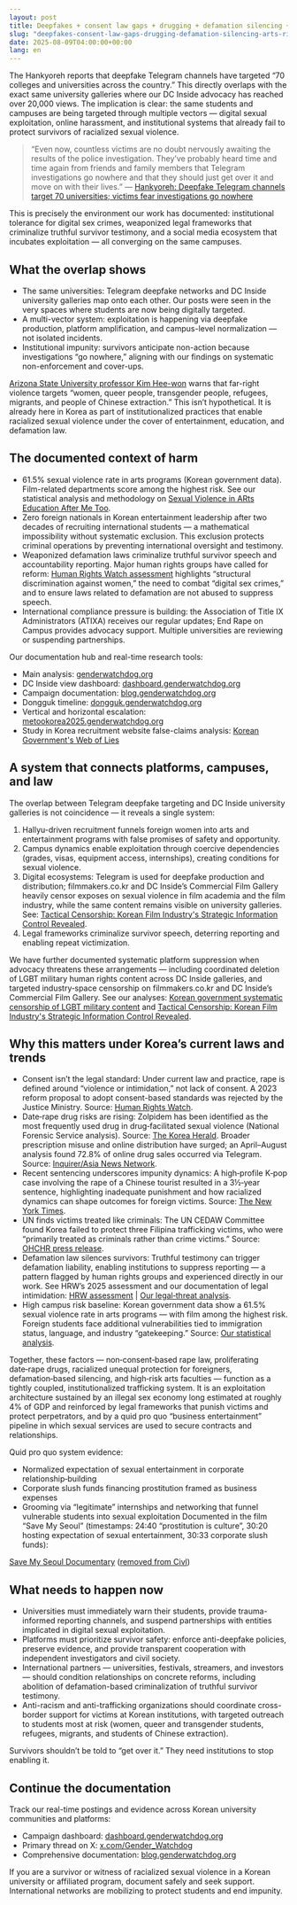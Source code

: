 ```yaml
---
layout: post
title: Deepfakes + consent law gaps + drugging + defamation silencing + arts risk + business‑entertainment pipeline
slug: "deepfakes-consent-law-gaps-drugging-defamation-silencing-arts-risk-businessentertainment-pipeline"
date: 2025-08-09T04:00:00+00:00
lang: en
---
```


The Hankyoreh reports that deepfake Telegram channels have targeted “70 colleges and universities across the country.” This directly overlaps with the exact same university galleries where our DC Inside advocacy has reached over 20,000 views. The implication is clear: the same students and campuses are being targeted through multiple vectors — digital sexual exploitation, online harassment, and institutional systems that already fail to protect survivors of racialized sexual violence.

> “Even now, countless victims are no doubt nervously awaiting the results of the police investigation. They’ve probably heard time and time again from friends and family members that Telegram investigations go nowhere and that they should just get over it and move on with their lives.” — [Hankyoreh: Deepfake Telegram channels target 70 universities; victims fear investigations go nowhere](https://english.hani.co.kr/arti/english_edition/e_national/1157369.html)

This is precisely the environment our work has documented: institutional tolerance for digital sex crimes, weaponized legal frameworks that criminalize truthful survivor testimony, and a social media ecosystem that incubates exploitation — all converging on the same campuses.


## What the overlap shows

- The same universities: Telegram deepfake networks and DC Inside university galleries map onto each other. Our posts were seen in the very spaces where students are now being digitally targeted.
- A multi-vector system: exploitation is happening via deepfake production, platform amplification, and campus-level normalization — not isolated incidents.
- Institutional impunity: survivors anticipate non-action because investigations “go nowhere,” aligning with our findings on systematic non-enforcement and cover-ups.

[Arizona State University professor Kim Hee-won](https://english.hani.co.kr/arti/english_edition/english_editorials/1210450.html) warns that far-right violence targets “women, queer people, transgender people, refugees, migrants, and people of Chinese extraction.” This isn’t hypothetical. It is already here in Korea as part of institutionalized practices that enable racialized sexual violence under the cover of entertainment, education, and defamation law.

## The documented context of harm

- 61.5% sexual violence rate in arts programs (Korean government data). Film-related departments score among the highest risk. See our statistical analysis and methodology on [Sexual Violence in ARts Education After Me Too](https://blog.genderwatchdog.org/sexual-violence-in-arts-education-after-me-too-current-status-and-policy-issues/).
- Zero foreign nationals in Korean entertainment leadership after two decades of recruiting international students — a mathematical impossibility without systematic exclusion. This exclusion protects criminal operations by preventing international oversight and testimony.
- Weaponized defamation laws criminalize truthful survivor speech and accountability reporting. Major human rights groups have called for reform: [Human Rights Watch assessment](https://www.hrw.org/ja/news/2025/06/24/south-korea-human-rights-issues-for-new-government) highlights “structural discrimination against women,” the need to combat “digital sex crimes,” and to ensure laws related to defamation are not abused to suppress speech.
- International compliance pressure is building: the Association of Title IX Administrators (ATIXA) receives our regular updates; End Rape on Campus provides advocacy support. Multiple universities are reviewing or suspending partnerships.

Our documentation hub and real-time research tools:

- Main analysis: [genderwatchdog.org](https://genderwatchdog.org/)
- DC Inside view dashboard: [dashboard.genderwatchdog.org](https://dashboard.genderwatchdog.org/)
- Campaign documentation: [blog.genderwatchdog.org](https://blog.genderwatchdog.org/)
- Dongguk timeline: [dongguk.genderwatchdog.org](https://dongguk.genderwatchdog.org/)
- Vertical and horizontal escalation: [metookorea2025.genderwatchdog.org](https://metookorea2025.genderwatchdog.org/)
 - Study in Korea recruitment website false-claims analysis: [Korean Government's Web of Lies](https://blog.genderwatchdog.org/korean-governments-web-of-lies-how-false-claims-to-international-students-reveal-a-criminal-organization/)

## A system that connects platforms, campuses, and law

The overlap between Telegram deepfake targeting and DC Inside university galleries is not coincidence — it reveals a single system:

1. Hallyu-driven recruitment funnels foreign women into arts and entertainment programs with false promises of safety and opportunity.
2. Campus dynamics enable exploitation through coercive dependencies (grades, visas, equipment access, internships), creating conditions for sexual violence.
3. Digital ecosystems: Telegram is used for deepfake production and distribution; filmmakers.co.kr and DC Inside’s Commercial Film Gallery heavily censor exposes on sexual violence in film academia and the film industry, while the same content remains visible on university galleries. See: [Tactical Censorship: Korean Film Industry's Strategic Information Control Revealed](https://blog.genderwatchdog.org/tactical-censorship-film-industrys-strategic-information-control-revealed/).
4. Legal frameworks criminalize survivor speech, deterring reporting and enabling repeat victimization.

We have further documented systematic platform suppression when advocacy threatens these arrangements — including coordinated deletion of LGBT military human rights content across DC Inside galleries, and targeted industry‑space censorship on filmmakers.co.kr and DC Inside’s Commercial Film Gallery. See our analyses: [Korean government systematic censorship of LGBT military content](https://blog.genderwatchdog.org/korean-government-systematic-censorship-of-lgbt-military-content-evidence-of-institutional-suppression/) and [Tactical Censorship: Korean Film Industry's Strategic Information Control Revealed](https://blog.genderwatchdog.org/tactical-censorship-film-industrys-strategic-information-control-revealed/).

## Why this matters under Korea’s current laws and trends

- Consent isn’t the legal standard: Under current law and practice, rape is defined around “violence or intimidation,” not lack of consent. A 2023 reform proposal to adopt consent-based standards was rejected by the Justice Ministry. Source: [Human Rights Watch](https://www.hrw.org/news/2023/02/01/south-korea-cancels-plans-update-definition-rape).
- Date‑rape drug risks are rising: Zolpidem has been identified as the most frequently used drug in drug‑facilitated sexual violence (National Forensic Service analysis). Source: [The Korea Herald](https://m.koreaherald.com/article/883032). Broader prescription misuse and online distribution have surged; an April–August analysis found 72.8% of online drug sales occurred via Telegram. Source: [Inquirer/Asia News Network](https://newsinfo.inquirer.net/1677890/addiction-rise-in-once-drug-free-south-korea).
- Recent sentencing underscores impunity dynamics: A high‑profile K‑pop case involving the rape of a Chinese tourist resulted in a 3½‑year sentence, highlighting inadequate punishment and how racialized dynamics can shape outcomes for foreign victims. Source: [The New York Times](https://www.nytimes.com/2025/07/10/world/asia/kpop-taeil-sentenced-sex-crime.html).
- UN finds victims treated like criminals: The UN CEDAW Committee found Korea failed to protect three Filipina trafficking victims, who were “primarily treated as criminals rather than crime victims.” Source: [OHCHR press release](https://www.ohchr.org/en/press-releases/2023/11/korea-failed-protect-three-filipino-women-trafficking-victims-and-ensure).
- Defamation law silences survivors: Truthful testimony can trigger defamation liability, enabling institutions to suppress reporting — a pattern flagged by human rights groups and experienced directly in our work. See HRW’s 2025 assessment and our documentation of legal intimidation: [HRW assessment](https://www.hrw.org/ja/news/2025/06/24/south-korea-human-rights-issues-for-new-government) | [Our legal‑threat analysis](https://blog.genderwatchdog.org/sidus-legal-threat-backfires-evidence-of-corporate-panic-and-institutional-cover-up-at-dongguk-university/).
- High campus risk baseline: Korean government data show a 61.5% sexual violence rate in arts programs — with film among the highest risk. Foreign students face additional vulnerabilities tied to immigration status, language, and industry “gatekeeping.” Source: [Our statistical analysis](https://blog.genderwatchdog.org/counting-the-invisible-female-international-students-and-sexual-violence-in-korean-arts-programs-2008-2025/).

Together, these factors — non‑consent‑based rape law, proliferating date‑rape drugs, racialized unequal protection for foreigners, defamation‑based silencing, and high‑risk arts faculties — function as a tightly coupled, institutionalized trafficking system. It is an exploitation architecture sustained by an illegal sex economy long estimated at roughly 4% of GDP and reinforced by legal frameworks that punish victims and protect perpetrators, and by a quid pro quo “business entertainment” pipeline in which sexual services are used to secure contracts and relationships.

Quid pro quo system evidence:
- Normalized expectation of sexual entertainment in corporate relationship‑building
- Corporate slush funds financing prostitution framed as business expenses
- Grooming via “legitimate” internships and networking that funnel vulnerable students into sexual exploitation
Documented in the film “Save My Seoul” (timestamps: 24:40 “prostitution is culture”, 30:20 hosting expectation of sexual entertainment, 30:33 corporate slush funds): 

[Save My Seoul Documentary](https://vimeo.com/ondemand/savemyseoul) ([removed from Civl](/assets/images/apec-surveillance-censorship/civl-save-my-seoul-removed.png))

## What needs to happen now

- Universities must immediately warn their students, provide trauma-informed reporting channels, and suspend partnerships with entities implicated in digital sexual exploitation.
- Platforms must prioritize survivor safety: enforce anti-deepfake policies, preserve evidence, and provide transparent cooperation with independent investigators and civil society.
- International partners — universities, festivals, streamers, and investors — should condition relationships on concrete reforms, including abolition of defamation-based criminalization of truthful survivor testimony.
- Anti-racism and anti-trafficking organizations should coordinate cross-border support for victims at Korean institutions, with targeted outreach to students most at risk (women, queer and transgender students, refugees, migrants, and students of Chinese extraction).

Survivors shouldn’t be told to “get over it.” They need institutions to stop enabling it.

## Continue the documentation

Track our real-time postings and evidence across Korean university communities and platforms:

- Campaign dashboard: [dashboard.genderwatchdog.org](https://dashboard.genderwatchdog.org/)
- Primary thread on X: [x.com/Gender_Watchdog](https://x.com/Gender_Watchdog/status/1932241896396795999)
- Comprehensive documentation: [blog.genderwatchdog.org](https://blog.genderwatchdog.org/)

If you are a survivor or witness of racialized sexual violence in a Korean university or affiliated program, document safely and seek support. International networks are mobilizing to protect students and end impunity.

